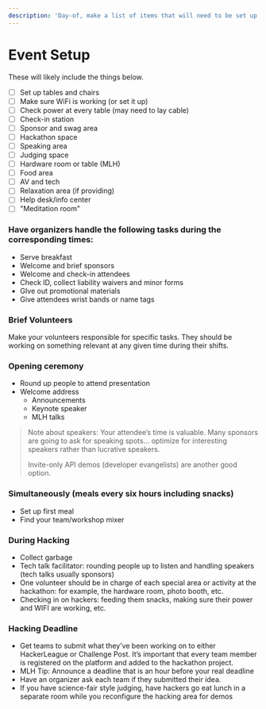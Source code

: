 ```yaml
---
description: 'Day-of, make a list of items that will need to be set up.'
---
```


# Event Setup

These will likely include the things below.

* [ ] Set up tables and chairs
* [ ] Make sure WiFi is working \(or set it up\)
* [ ] Check power at every table \(may need to lay cable\)
* [ ] Check-in station
* [ ] Sponsor and swag area
* [ ] Hackathon space
* [ ] Speaking area
* [ ] Judging space
* [ ] Hardware room or table \(MLH\)
* [ ] Food area
* [ ] AV and tech
* [ ] Relaxation area \(if providing\)
* [ ] Help desk/info center
* [ ] "Meditation room"

### Have organizers handle the following tasks during the corresponding times:

* Serve breakfast
* Welcome and brief sponsors
* Welcome and check-in attendees
* Check ID, collect liability waivers and minor forms
* GIve out promotional materials
* Give attendees wrist bands or name tags

### Brief Volunteers

Make your volunteers responsible for specific tasks. They should be working on something relevant at any given time during their shifts.

### **Opening ceremony**

* Round up people to attend presentation
* Welcome address
  * Announcements
  * Keynote speaker
  * MLH talks

> Note about speakers: Your attendee’s time is valuable. Many sponsors are going to ask for speaking spots… optimize for interesting speakers rather than lucrative speakers.  
>   
> Invite-only API demos \(developer evangelists\) are another good option.

### Simultaneously \(meals every six hours including snacks\)

* Set up first meal
* Find your team/workshop mixer

### During Hacking

* Collect garbage
* Tech talk facilitator: rounding people up to listen and handling speakers \(tech talks usually sponsors\)
* One volunteer should be in charge of each special area or activity at the hackathon: for example, the hardware room, photo booth, etc.
* Checking in on hackers: feeding them snacks, making sure their power and WIFI are working, etc.

### Hacking Deadline

* Get teams to submit what they’ve been working on to either HackerLeague or Challenge Post. It’s important that every team member is registered on the platform and added to the hackathon project.
* MLH Tip: Announce a deadline that is an hour before your real deadline
* Have an organizer ask each team if they submitted their idea.
* If you have science-fair style judging, have hackers go eat lunch in a separate room while you reconfigure the hacking area for demos

